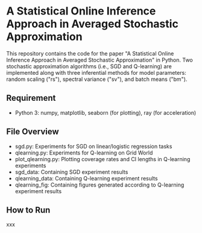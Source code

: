 # A Statistical Online Inference Approach in Averaged Stochastic Approximation
This repository contains the code for the paper "A Statistical Online Inference Approach in Averaged Stochastic Approximation" in Python. Two stochastic approximation algorithms (i.e., SGD and Q-learning) are implemented along with three inferential methods for model parameters: random scaling ("rs"), spectral variance ("sv"), and batch means ("bm").

## Requirement
* Python 3: numpy, matplotlib, seaborn (for plotting), ray (for acceleration)

## File Overview
* sgd.py: Experiments for SGD on linear/logistic regression tasks
* qlearning.py: Experiments for Q-learning on Grid World
* plot_qlearning.py: Plotting coverage rates and CI lengths in Q-learning experiments
* sgd_data: Containing SGD experiment results
* qlearning_data: Containing Q-learning experiment results
* qlearning_fig: Containing figures generated according to Q-learning experiment results

## How to Run
xxx
